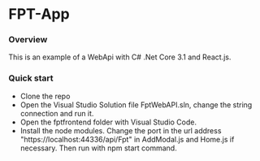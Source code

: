 # FPT-App
### Overview
This is an example of a WebApi with C# .Net Core 3.1 and React.js.
### Quick start
- Clone the repo
- Open the Visual Studio Solution file FptWebAPI.sln, change the string connection and run it.
- Open the fptfrontend folder with Visual Studio Code.
- Install the node modules. Change the port in the url address "https://localhost:44336/api/Fpt" in AddModal.js and Home.js if necessary. Then run with npm start command.
